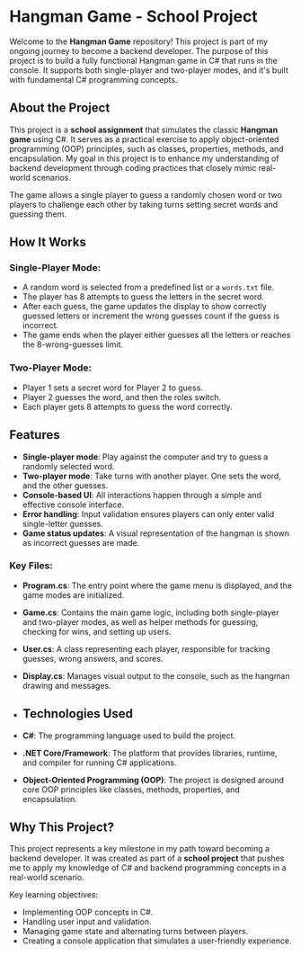 # Hangman Game - School Project

Welcome to the **Hangman Game** repository! This project is part of my ongoing journey to become a backend developer. The purpose of this project is to build a fully functional Hangman game in C# that runs in the console. It supports both single-player and two-player modes, and it's built with fundamental C# programming concepts.

## About the Project

This project is a **school assignment** that simulates the classic **Hangman game** using C#. It serves as a practical exercise to apply object-oriented programming (OOP) principles, such as classes, properties, methods, and encapsulation. My goal in this project is to enhance my understanding of backend development through coding practices that closely mimic real-world scenarios.

The game allows a single player to guess a randomly chosen word or two players to challenge each other by taking turns setting secret words and guessing them.

## How It Works

### Single-Player Mode:
- A random word is selected from a predefined list or a `words.txt` file.
- The player has 8 attempts to guess the letters in the secret word.
- After each guess, the game updates the display to show correctly guessed letters or increment the wrong guesses count if the guess is incorrect.
- The game ends when the player either guesses all the letters or reaches the 8-wrong-guesses limit.

### Two-Player Mode:
- Player 1 sets a secret word for Player 2 to guess.
- Player 2 guesses the word, and then the roles switch.
- Each player gets 8 attempts to guess the word correctly.

## Features

- **Single-player mode**: Play against the computer and try to guess a randomly selected word.
- **Two-player mode**: Take turns with another player. One sets the word, and the other guesses.
- **Console-based UI**: All interactions happen through a simple and effective console interface.
- **Error handling**: Input validation ensures players can only enter valid single-letter guesses.
- **Game status updates**: A visual representation of the hangman is shown as incorrect guesses are made.

### Key Files:

- **Program.cs**: The entry point where the game menu is displayed, and the game modes are initialized.
- **Game.cs**: Contains the main game logic, including both single-player and two-player modes, as well as helper methods for guessing, checking for wins, and setting up users.
- **User.cs**: A class representing each player, responsible for tracking guesses, wrong answers, and scores.
- **Display.cs**: Manages visual output to the console, such as the hangman drawing and messages.

- ## Technologies Used

- **C#**: The programming language used to build the project.
- **.NET Core/Framework**: The platform that provides libraries, runtime, and compiler for running C# applications.
- **Object-Oriented Programming (OOP)**: The project is designed around core OOP principles like classes, methods, properties, and encapsulation.

## Why This Project?

This project represents a key milestone in my path toward becoming a backend developer. It was created as part of a **school project** that pushes me to apply my knowledge of C# and backend programming concepts in a real-world scenario.

Key learning objectives:
- Implementing OOP concepts in C#.
- Handling user input and validation.
- Managing game state and alternating turns between players.
- Creating a console application that simulates a user-friendly experience.
